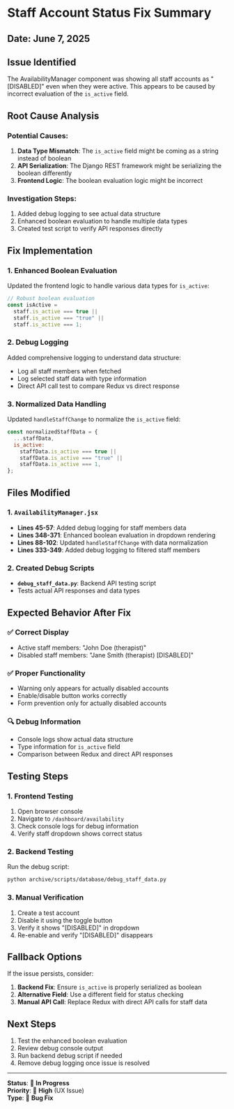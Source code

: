 # Staff Account Status Fix Summary

## Date: June 7, 2025

## Issue Identified

The AvailabilityManager component was showing all staff accounts as "[DISABLED]" even when they were active. This appears to be caused by incorrect evaluation of the `is_active` field.

## Root Cause Analysis

### Potential Causes:

1. **Data Type Mismatch**: The `is_active` field might be coming as a string instead of boolean
2. **API Serialization**: The Django REST framework might be serializing the boolean differently
3. **Frontend Logic**: The boolean evaluation logic might be incorrect

### Investigation Steps:

1. Added debug logging to see actual data structure
2. Enhanced boolean evaluation to handle multiple data types
3. Created test script to verify API responses directly

## Fix Implementation

### 1. Enhanced Boolean Evaluation

Updated the frontend logic to handle various data types for `is_active`:

```javascript
// Robust boolean evaluation
const isActive =
  staff.is_active === true ||
  staff.is_active === "true" ||
  staff.is_active === 1;
```

### 2. Debug Logging

Added comprehensive logging to understand data structure:

- Log all staff members when fetched
- Log selected staff data with type information
- Direct API call test to compare Redux vs direct response

### 3. Normalized Data Handling

Updated `handleStaffChange` to normalize the `is_active` field:

```javascript
const normalizedStaffData = {
  ...staffData,
  is_active:
    staffData.is_active === true ||
    staffData.is_active === "true" ||
    staffData.is_active === 1,
};
```

## Files Modified

### 1. `AvailabilityManager.jsx`

- **Lines 45-57**: Added debug logging for staff members data
- **Lines 348-371**: Enhanced boolean evaluation in dropdown rendering
- **Lines 88-102**: Updated `handleStaffChange` with data normalization
- **Lines 333-349**: Added debug logging to filtered staff members

### 2. Created Debug Scripts

- **`debug_staff_data.py`**: Backend API testing script
- Tests actual API responses and data types

## Expected Behavior After Fix

### ✅ **Correct Display**

- Active staff members: "John Doe (therapist)"
- Disabled staff members: "Jane Smith (therapist) [DISABLED]"

### ✅ **Proper Functionality**

- Warning only appears for actually disabled accounts
- Enable/disable button works correctly
- Form prevention only for actually disabled accounts

### 🔍 **Debug Information**

- Console logs show actual data structure
- Type information for `is_active` field
- Comparison between Redux and direct API responses

## Testing Steps

### 1. Frontend Testing

1. Open browser console
2. Navigate to `/dashboard/availability`
3. Check console logs for debug information
4. Verify staff dropdown shows correct status

### 2. Backend Testing

Run the debug script:

```bash
python archive/scripts/database/debug_staff_data.py
```

### 3. Manual Verification

1. Create a test account
2. Disable it using the toggle button
3. Verify it shows "[DISABLED]" in dropdown
4. Re-enable and verify "[DISABLED]" disappears

## Fallback Options

If the issue persists, consider:

1. **Backend Fix**: Ensure `is_active` is properly serialized as boolean
2. **Alternative Field**: Use a different field for status checking
3. **Manual API Call**: Replace Redux with direct API calls for staff data

## Next Steps

1. Test the enhanced boolean evaluation
2. Review debug console output
3. Run backend debug script if needed
4. Remove debug logging once issue is resolved

---

**Status**: 🔧 **In Progress**  
**Priority**: 🔴 **High** (UX Issue)  
**Type**: 🐛 **Bug Fix**
